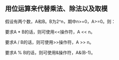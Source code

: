 ## 用位运算来代替乘法、除法以及取模

假设有两个数，A和B。B为2^n，期中n>=0，A>=0。则：  

要求A * B的话，则可使用<<操作符，A << n。  

要求A / B的话，则可使用>>操作符，A >> n。  

要求A % B的话，则可使用&操作符，A&(B-1)。  
